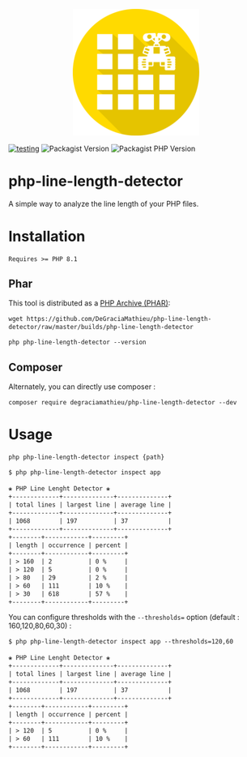 <p align="center">
<img src="https://github.com/DeGraciaMathieu/php-smelly-code-detector/blob/master/arts/robot.png" width="250">
</p>

[![testing](https://github.com/DeGraciaMathieu/php-line-length-detector/actions/workflows/testing.yml/badge.svg)](https://github.com/DeGraciaMathieu/php-line-length-detector/actions/workflows/testing.yml)
![Packagist Version](https://img.shields.io/packagist/v/degraciamathieu/php-line-length-detector)
![Packagist PHP Version](https://img.shields.io/packagist/dependency-v/degraciamathieu/php-line-length-detector/php)

# php-line-length-detector

A simple way to analyze the line length of your PHP files.

# Installation

```
Requires >= PHP 8.1
```

## Phar
This tool is distributed as a [PHP Archive (PHAR)](https://www.php.net/phar):

```
wget https://github.com/DeGraciaMathieu/php-line-length-detector/raw/master/builds/php-line-length-detector
```

```
php php-line-length-detector --version
```

## Composer
Alternately, you can directly use composer :

```
composer require degraciamathieu/php-line-length-detector --dev
```
# Usage

```
php php-line-length-detector inspect {path}
```

```
$ php php-line-length-detector inspect app

❀ PHP Line Lenght Detector ❀
+-------------+--------------+--------------+
| total lines | largest line | average line |
+-------------+--------------+--------------+
| 1068        | 197          | 37           |
+-------------+--------------+--------------+
+--------+------------+---------+
| length | occurrence | percent |
+--------+------------+---------+
| > 160  | 2          | 0 %     |
| > 120  | 5          | 0 %     |
| > 80   | 29         | 2 %     |
| > 60   | 111        | 10 %    |
| > 30   | 618        | 57 %    |
+--------+------------+---------+
```
You can configure thresholds with the `--thresholds=` option (default : 160,120,80,60,30) :
```
$ php php-line-length-detector inspect app --thresholds=120,60

❀ PHP Line Lenght Detector ❀
+-------------+--------------+--------------+
| total lines | largest line | average line |
+-------------+--------------+--------------+
| 1068        | 197          | 37           |
+-------------+--------------+--------------+
+--------+------------+---------+
| length | occurrence | percent |
+--------+------------+---------+
| > 120  | 5          | 0 %     |
| > 60   | 111        | 10 %    |
+--------+------------+---------+
```
